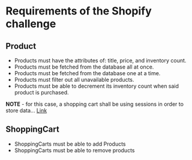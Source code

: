 # Requirements of the Shopify challenge

## Product
* Products must have the attributes of: title, price, and inventory count.
* Products must be fetched from the database all at once.
* Products must be fetched from the database one at a time.
* Products must filter out all unavailable products.
* Products must be able to decrement its inventory count when said product is purchased.


**NOTE** - for this case, a shopping cart shall be using sessions in order to store data... [Link](./personal-notes.md)

## ShoppingCart
* ShoppingCarts must be able to add Products
* ShoppingCarts must be able to remove products